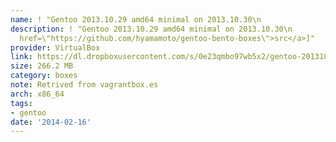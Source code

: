 ```yaml
---
name: ! "Gentoo 2013.10.29 amd64 minimal on 2013.10.30\n                  [src]"
description: ! "Gentoo 2013.10.29 amd64 minimal on 2013.10.30\n                  [<a
  href=\"https://github.com/hyamamoto/gentoo-bento-boxes\">src</a>]"
provider: VirtualBox
link: https://dl.dropboxusercontent.com/s/0e23qmbo97wb5x2/gentoo-20131029-i686-minimal.box
size: 266.2 MB
category: boxes
note: Retrived from vagrantbox.es
arch: x86_64
tags:
- gentoo
date: '2014-02-16'
---
```

